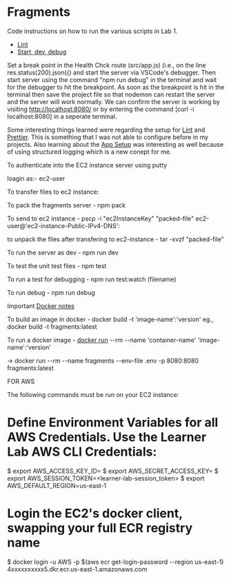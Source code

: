 # Fragments

Code instructions on how to run the various scripts in Lab 1.

- [Lint](https://github.com/humphd/cloud-computing-for-programmers-winter-2024/blob/main/labs/lab-01/README.md#eslint-setup)
- [Start, dev, debug](https://github.com/humphd/cloud-computing-for-programmers-winter-2024/blob/main/labs/lab-01/README.md#express-server-setup)

Set a break point in the Health Chck route (src/app.js) (i.e., on the line res.status(200).json({) and start the server via VSCode's debugger. Then start server using the command "npm run debug" in the terminal and wait for the debugger to hit the breakpoint. As soon as the breakpoint is hit in the terminal then save the project file so that nodemon can restart the server and the server will work normally. We can confirm the server is working by visiting [http://localhost:8080/](http://localhost:8080/) or by entering the command [curl -i localhost:8080] in a seperate terminal.

Some interesting things learned were regarding the setup for [Lint](https://github.com/humphd/cloud-computing-for-programmers-winter-2024/blob/main/labs/lab-01/README.md#eslint-setup) and [Prettier](https://github.com/humphd/cloud-computing-for-programmers-winter-2024/blob/main/labs/lab-01/README.md#prettier-setup). This is something that I was not able to configure before in my projects. Also learning about the [App Setup](https://github.com/humphd/cloud-computing-for-programmers-winter-2024/blob/main/labs/lab-01/README.md#express-app-setup) was interesting as well because of using structured logging which is a new conept for me.

<!-- More updates coming to this doc -->

To authenticate into the EC2 instance server using putty

loagin as:- ec2-user

To transfer files to ec2 instance:

To pack the fragments server - npm pack

To send to ec2 instance - pscp -i "ec2InstanceKey" "packed-file" ec2-user@'ec2-instance-Public-IPv4-DNS':

to unpack the files after transfering to ec2-instance - tar -xvzf "packed-file"

To run the server as dev - npm run dev

To test the unit test files - npm test

To run a test for debugging - npm run test:watch (filename)

To run debug - npm run debug

Important [Docker notes](https://github.com/humphd/cloud-computing-for-programmers-winter-2024/blob/main/weeks/week-05/discussion.md)

To build an image in docker - docker build -t 'image-name':'version'
eg., docker build -t fragments:latest

To run a docker image - [docker run](https://docs.docker.com/engine/reference/commandline/container_run/) --rm --name 'container-name' 'image-name':'version'

-> docker run --rm --name fragments --env-file .env -p 8080:8080 fragments:latest

FOR AWS

The following commands must be run on your EC2 instance:

# Define Environment Variables for all AWS Credentials. Use the Learner Lab AWS CLI Credentials:

$ export AWS_ACCESS_KEY_ID=<learner-lab-access-key-id>
$ export AWS_SECRET_ACCESS_KEY=<learner-lab-secret-access-key>
$ export AWS_SESSION_TOKEN=<learner-lab-session_token>
$ export AWS_DEFAULT_REGION=us-east-1

# Login the EC2's docker client, swapping your full ECR registry name

$ docker login -u AWS -p $(aws ecr get-login-password --region us-east-1) 4xxxxxxxxxx5.dkr.ecr.us-east-1.amazonaws.com
